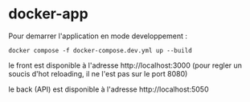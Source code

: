 # docker-app

Pour demarrer l'application en mode developpement :

    docker compose -f docker-compose.dev.yml up --build

le front est disponible à l'adresse http://localhost:3000 (pour regler un soucis d'hot reloading, il ne l'est pas sur le port 8080)

le back (API) est disponible à l'adresse http://localhost:5050
